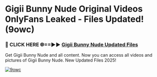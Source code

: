 # Gigii Bunny Nude Original Videos 0nlyFans Leaked - Files Updated! (9owc)

<h3>🔴 CLICK HERE 🌐==►► <a href="https://tinyurl.com/52m3yx9h" rel="nofollow">Gigii Bunny Nude Updated Files</a></h3>

Get Gigii Bunny Nude and all content. Now you can access all videos and pictures of Gigii Bunny Nude. New Updated Files 2025!

[![9owc](https://i.imgur.com/TnHtlc8.gif)](https://tinyurl.com/52m3yx9h)
